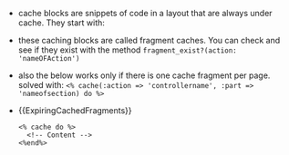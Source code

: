 * cache blocks are snippets of code in a layout that are always under cache. They start with:
* these caching blocks are called fragment caches. You can check and see if they exist with the method `fragment_exist?(action: 'nameOFAction')`
* also the below works only if there is one cache fragment per page. solved with: `<% cache(:action => 'controllername', :part => 'nameofsection) do %>`
* {{ExpiringCachedFragments}}

      <% cache do %>
        <!-- Content -->
      <%end%>